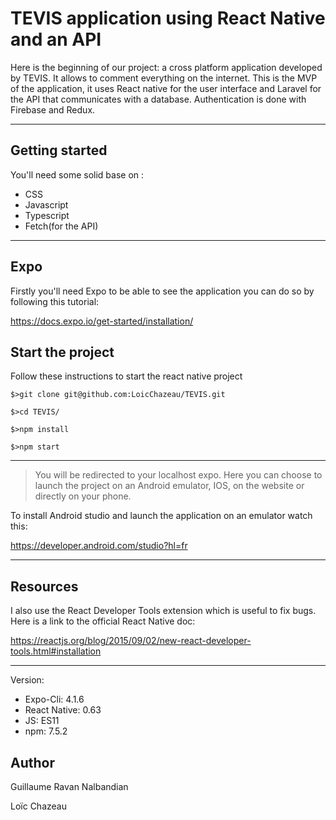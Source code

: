TEVIS application using React Native and an API
============================

Here is the beginning of our project: a cross platform application developed by TEVIS. It allows to comment everything on the internet. This is the MVP of the application, it uses React native for the user interface and Laravel for the API that communicates with a database. Authentication is done with Firebase and Redux.

----------


Getting started
----------------------------
You'll need some solid base on :

 - CSS
 - Javascript
 - Typescript
 - Fetch(for the API)

---
## Expo
Firstly you'll need Expo to be able to see the application you can do so by following this tutorial:

https://docs.expo.io/get-started/installation/

## Start the project 
Follow these instructions to start the react native project

    $>git clone git@github.com:LoicChazeau/TEVIS.git

    $>cd TEVIS/

    $>npm install

    $>npm start

---

>You will be redirected to your localhost expo. Here you can choose to launch the project on an Android emulator, IOS, on the website or directly on your phone.

To install Android studio and launch the application on an emulator watch this:

https://developer.android.com/studio?hl=fr

---

Resources
----------------------------


I also use the React Developer Tools extension which is useful to fix bugs. Here is a link to the official React Native doc:

https://reactjs.org/blog/2015/09/02/new-react-developer-tools.html#installation


---

Version:

 - Expo-Cli: 4.1.6
 - React Native: 0.63
 - JS: ES11
 - npm: 7.5.2

Author
------

Guillaume Ravan Nalbandian

Loïc Chazeau


